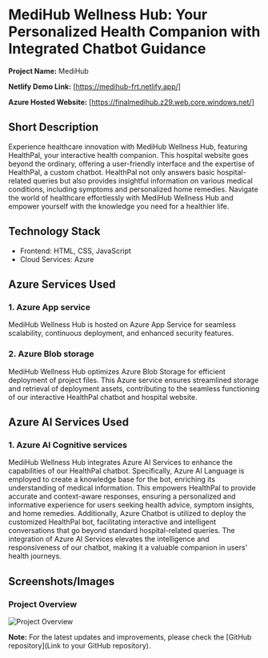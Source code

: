 # MediHub Wellness Hub: Your Personalized Health Companion with Integrated Chatbot Guidance

**Project Name:** MediHub

**Netlify Demo Link:** [https://medihub-frt.netlify.app/]

**Azure Hosted Website:** [https://finalmedihub.z29.web.core.windows.net/]

## Short Description

Experience healthcare innovation with MediHub Wellness Hub, featuring HealthPal, your interactive health companion. This hospital website goes beyond the ordinary, offering a user-friendly interface and the expertise of HealthPal, a custom chatbot. HealthPal not only answers basic hospital-related queries but also provides insightful information on various medical conditions, including symptoms and personalized home remedies. Navigate the world of healthcare effortlessly with MediHub Wellness Hub and empower yourself with the knowledge you need for a healthier life.

## Technology Stack

- Frontend: HTML, CSS, JavaScript
- Cloud Services: Azure

## Azure Services Used

### 1. Azure App service

MediHub Wellness Hub is hosted on Azure App Service for seamless scalability, continuous deployment, and enhanced security features.

### 2. Azure Blob storage

MediHub Wellness Hub optimizes Azure Blob Storage for efficient deployment of project files. This Azure service ensures streamlined storage and retrieval of deployment assets, contributing to the seamless functioning of our interactive HealthPal chatbot and hospital website.


## Azure AI Services Used

### 1. Azure AI Cognitive services

MediHub Wellness Hub integrates Azure AI Services to enhance the capabilities of our HealthPal chatbot. Specifically, Azure AI Language is employed to create a knowledge base for the bot, enriching its understanding of medical information. This empowers HealthPal to provide accurate and context-aware responses, ensuring a personalized and informative experience for users seeking health advice, symptom insights, and home remedies. Additionally, Azure Chatbot is utilized to deploy the customized HealthPal bot, facilitating interactive and intelligent conversations that go beyond standard hospital-related queries. The integration of Azure AI Services elevates the intelligence and responsiveness of our chatbot, making it a valuable companion in users' health journeys.

## Screenshots/Images

### Project Overview

![Project Overview](/main/project/ai.png)



**Note:** For the latest updates and improvements, please check the [GitHub repository](Link to your GitHub repository).
